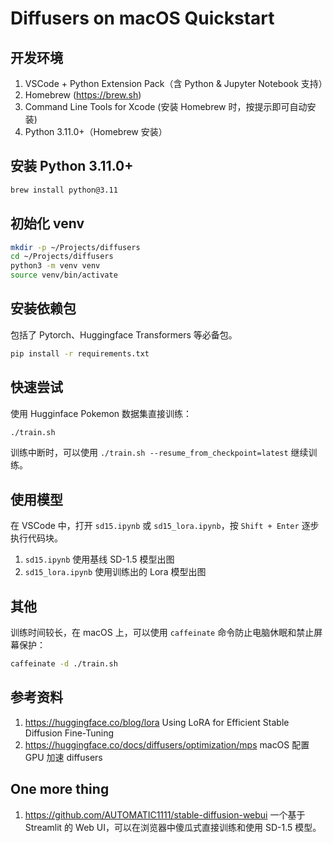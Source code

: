 Diffusers on macOS Quickstart
====

开发环境
----
1. VSCode + Python Extension Pack（含 Python & Jupyter Notebook 支持）
2. Homebrew (https://brew.sh)
3. Command Line Tools for Xcode (安装 Homebrew 时，按提示即可自动安装)
4. Python 3.11.0+（Homebrew 安装）

安装 Python 3.11.0+
----
```bash
brew install python@3.11
```

初始化 venv
----
```bash
mkdir -p ~/Projects/diffusers
cd ~/Projects/diffusers
python3 -m venv venv
source venv/bin/activate
```

安装依赖包
----
包括了 Pytorch、Huggingface Transformers 等必备包。

```bash
pip install -r requirements.txt
```

快速尝试
----
使用 Hugginface Pokemon 数据集直接训练：

```bash
./train.sh
```

训练中断时，可以使用 `./train.sh --resume_from_checkpoint=latest` 继续训练。

使用模型
----
在 VSCode 中，打开 `sd15.ipynb` 或 `sd15_lora.ipynb`，按 `Shift + Enter` 逐步执行代码块。

1. `sd15.ipynb` 使用基线 SD-1.5 模型出图
2. `sd15_lora.ipynb` 使用训练出的 Lora 模型出图

其他
----
训练时间较长，在 macOS 上，可以使用 `caffeinate` 命令防止电脑休眠和禁止屏幕保护：

```bash
caffeinate -d ./train.sh
```

参考资料
----
1. https://huggingface.co/blog/lora Using LoRA for Efficient Stable Diffusion Fine-Tuning
2. https://huggingface.co/docs/diffusers/optimization/mps macOS 配置 GPU 加速 diffusers

One more thing
----
1. https://github.com/AUTOMATIC1111/stable-diffusion-webui 一个基于 Streamlit 的 Web UI，可以在浏览器中傻瓜式直接训练和使用 SD-1.5 模型。
